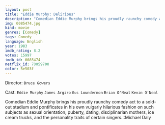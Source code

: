```yaml
---
layout: post
title: "Eddie Murphy: Delirious"
description: "Comedian Eddie Murphy brings his proudly raunchy comedy act to a sold-out stadium and pontificates in his own vulgarly hilarious fashion on such subjects as sexual orientation, puberty, dating, disciplinarian mothers, ice cream trucks, and the personality traits of certain singers..."
img: 0085474.jpg
kind: movie
genres: [Comedy]
tags: Comedy 
language: English
year: 1983
imdb_rating: 8.2
votes: 15997
imdb_id: 0085474
netflix_id: 70059700
color: 5e503f
---
```

Director: `Bruce Gowers`  

Cast: `Eddie Murphy` `James Argiro` `Gus Loundermon` `Brian O'Neal` `Kevin O'Neal` 

Comedian Eddie Murphy brings his proudly raunchy comedy act to a sold-out stadium and pontificates in his own vulgarly hilarious fashion on such subjects as sexual orientation, puberty, dating, disciplinarian mothers, ice cream trucks, and the personality traits of certain singers.::Michael Daly
